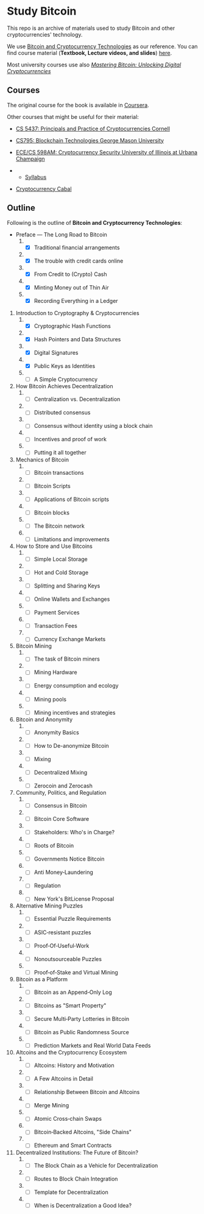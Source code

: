 # Study Bitcoin

  This repo is an archive of materials used to study Bitcoin and other cryptocurrencies' technology.
  

  We use [Bitcoin and Cryptocurrency Technologies](https://d28rh4a8wq0iu5.cloudfront.net/bitcointech/readings/princeton_bitcoin_book.pdf) as our reference.
  You can find course material (**Textbook, Lecture videos, and slides**) [here](https://piazza.com/princeton/spring2015/btctech/resources).


  Most university courses use also [*Mastering Bitcoin: Unlocking Digital Cryptocurrencies*](https://github.com/aantonop/bitcoinbook) 

  ## Courses

  The original course for the book is available in [Coursera](https://www.coursera.org/learn/cryptocurrency).
  
  Other courses that might be useful for their material:

  - [CS 5437: Principals and Practice of Cryptocurrencies Cornell](http://www.cs.cornell.edu/courses/cs5437/2016sp/)

  - [CS795: Blockchain Technologies George Mason University](https://www.baldimtsi.com/teaching/cs795_sp17)

  - [ECE/CS 598AM: Cryptocurrency Security University of Illinois at Urbana Champaign](https://soc1024.ece.illinois.edu/teaching/ece598am/fall2016/)

  - - [Syllabus](https://docs.google.com/document/d/1fYlRj1IYfAIZ9IkGZ2m8C3H2LfEdjJRvOl83gDrmtkQ/edit)

  - [Cryptocurrency Cabal](https://bitcoin-class.org)

  ## Outline

  Following is the outline of **Bitcoin and Cryptocurrency Technologies**: 

  - Preface — The Long Road to Bitcoin  
     1. - [x] Traditional financial arrangements
     2. - [x] The trouble with credit cards online  
     3. - [x] From Credit to (Crypto) Cash  
     4. - [x] Minting Money out of Thin Air  
     5. - [x] Recording Everything in a Ledger  

  1. Introduction to Cryptography & Cryptocurrencies
     1. - [x] Cryptographic Hash Functions
     2. - [x] Hash Pointers and Data Structures
     3. - [x] Digital Signatures
     4. - [x] Public Keys as Identities
     5. - [ ] A Simple Cryptocurrency

  2. How Bitcoin Achieves Decentralization
     1. - [ ] Centralization vs. Decentralization
     2. - [ ] Distributed consensus
     3. - [ ] Consensus without identity using a block chain
     4. - [ ] Incentives and proof of work
     5. - [ ] Putting it all together

  3. Mechanics of Bitcoin
     1. - [ ] Bitcoin transactions
     2. - [ ] Bitcoin Scripts
     3. - [ ] Applications of Bitcoin scripts
     4. - [ ] Bitcoin blocks
     5. - [ ] The Bitcoin network
     6. - [ ] Limitations and improvements

  4. How to Store and Use Bitcoins
      1. - [ ] Simple Local Storage
      2. - [ ] Hot and Cold Storage
      3. - [ ] Splitting and Sharing Keys
      4. - [ ] Online Wallets and Exchanges
      5. - [ ] Payment Services
      6. - [ ] Transaction Fees
      7. - [ ] Currency Exchange Markets

  5. Bitcoin Mining
      1. - [ ] The task of Bitcoin miners
      2. - [ ] Mining Hardware
      3. - [ ] Energy consumption and ecology
      4. - [ ] Mining pools
      5. - [ ] Mining incentives and strategies

  6. Bitcoin and Anonymity
      1. - [ ] Anonymity Basics
      2. - [ ] How to De-anonymize Bitcoin
      3. - [ ] Mixing
      4. - [ ] Decentralized Mixing
      5. - [ ] Zerocoin and Zerocash

  7. Community, Politics, and Regulation
      1. - [ ] Consensus in Bitcoin
      2. - [ ] Bitcoin Core Software
      3. - [ ] Stakeholders: Who's in Charge?
      4. - [ ] Roots of Bitcoin
      5. - [ ] Governments Notice Bitcoin
      6. - [ ] Anti Money‐Laundering
      7. - [ ] Regulation
      8. - [ ] New York's BitLicense Proposal

  8. Alternative Mining Puzzles
      1. - [ ] Essential Puzzle Requirements
      2. - [ ] ASIC‐resistant puzzles
      3. - [ ] Proof‐Of‐Useful‐Work
      4. - [ ] Nonoutsourceable Puzzles
      5. - [ ] Proof‐of‐Stake and Virtual Mining

  9. Bitcoin as a Platform
      1. - [ ] Bitcoin as an Append‐Only Log
      2. - [ ] Bitcoins as "Smart Property"
      3. - [ ] Secure Multi‐Party Lotteries in Bitcoin
      4. - [ ] Bitcoin as Public Randomness Source
      5. - [ ] Prediction Markets and Real World Data Feeds

  10. Altcoins and the Cryptocurrency Ecosystem
      1. - [ ] Altcoins: History and Motivation
      2. - [ ] A Few Altcoins in Detail
      3. - [ ] Relationship Between Bitcoin and Altcoins
      4. - [ ] Merge Mining
      5. - [ ] Atomic Cross‐chain Swaps
      6. - [ ] Bitcoin‐Backed Altcoins, "Side Chains"
      7. - [ ] Ethereum and Smart Contracts

  11. Decentralized Institutions: The Future of Bitcoin?
      1. - [ ] The Block Chain as a Vehicle for Decentralization
      2. - [ ] Routes to Block Chain Integration
      3. - [ ] Template for Decentralization
      4. - [ ] When is Decentralization a Good Idea?
